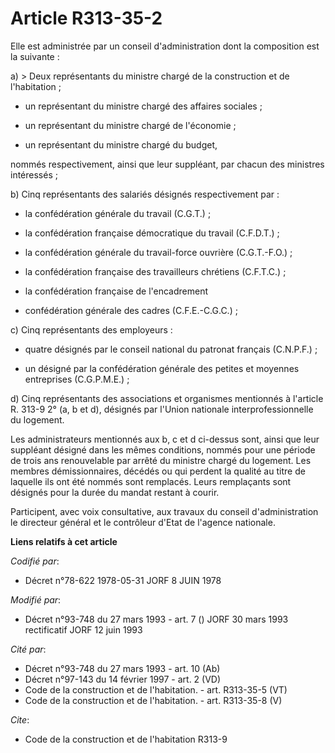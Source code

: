 # Article R313-35-2

Elle est administrée par un conseil d'administration dont la composition est la suivante :

a) > Deux représentants du ministre chargé de la construction et de l'habitation ;

- un représentant du ministre chargé des affaires sociales ;

- un représentant du ministre chargé de l'économie ;

- un représentant du ministre chargé du budget,

nommés respectivement, ainsi que leur suppléant, par chacun des ministres intéressés ;

b) Cinq représentants des salariés désignés respectivement par :

- la confédération générale du travail (C.G.T.) ;

- la confédération française démocratique du travail (C.F.D.T.) ;

- la confédération générale du travail-force ouvrière (C.G.T.-F.O.) ;

- la confédération française des travailleurs chrétiens (C.F.T.C.) ;

- la confédération française de l'encadrement

- confédération générale des cadres (C.F.E.-C.G.C.) ;

c) Cinq représentants des employeurs :

- quatre désignés par le conseil national du patronat français (C.N.P.F.) ;

- un désigné par la confédération générale des petites et moyennes entreprises (C.G.P.M.E.) ;

d) Cinq représentants des associations et organismes mentionnés à l'article R. 313-9 2° (a, b et d), désignés par l'Union
nationale interprofessionnelle du logement.

Les administrateurs mentionnés aux b, c et d ci-dessus sont, ainsi que leur suppléant désigné dans les mêmes conditions,
nommés pour une période de trois ans renouvelable par arrêté du ministre chargé du logement. Les membres démissionnaires,
décédés ou qui perdent la qualité au titre de laquelle ils ont été nommés sont remplacés. Leurs remplaçants sont désignés
pour la durée du mandat restant à courir.

Participent, avec voix consultative, aux travaux du conseil d'administration le directeur général et le contrôleur d'Etat de
l'agence nationale.

**Liens relatifs à cet article**

_Codifié par_:

  - Décret n°78-622 1978-05-31 JORF 8 JUIN 1978

_Modifié par_:

  - Décret n°93-748 du 27 mars 1993 - art. 7 () JORF 30 mars 1993 rectificatif JORF 12 juin 1993

_Cité par_:

  - Décret n°93-748 du 27 mars 1993 - art. 10 (Ab)
  - Décret n°97-143 du 14 février 1997 - art. 2 (VD)
  - Code de la construction et de l'habitation. - art. R313-35-5 (VT)
  - Code de la construction et de l'habitation. - art. R313-35-8 (V)

_Cite_:

  - Code de la construction et de l'habitation R313-9
